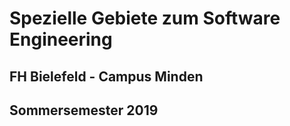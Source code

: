 # Spezielle Gebiete zum Software Engineering 

## FH Bielefeld - Campus Minden

## Sommersemester 2019
